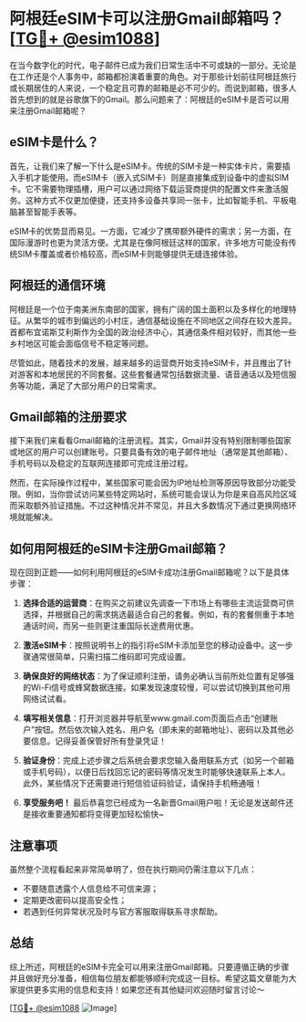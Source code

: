 # 阿根廷eSIM卡可以注册Gmail邮箱吗？[[TG💪+ @esim1088](https://t.me/s/esim1088)]

在当今数字化的时代，电子邮件已成为我们日常生活中不可或缺的一部分。无论是在工作还是个人事务中，邮箱都扮演着重要的角色。对于那些计划前往阿根廷旅行或长期居住的人来说，一个稳定且可靠的邮箱是必不可少的。而说到邮箱，很多人首先想到的就是谷歌旗下的Gmail。那么问题来了：阿根廷的eSIM卡是否可以用来注册Gmail邮箱呢？

## eSIM卡是什么？

首先，让我们来了解一下什么是eSIM卡。传统的SIM卡是一种实体卡片，需要插入手机才能使用。而eSIM卡（嵌入式SIM卡）则是直接集成到设备中的虚拟SIM卡。它不需要物理插槽，用户可以通过网络下载运营商提供的配置文件来激活服务。这种方式不仅更加便捷，还支持多设备共享同一张卡，比如智能手机、平板电脑甚至智能手表等。

eSIM卡的优势显而易见。一方面，它减少了携带额外硬件的需求；另一方面，在国际漫游时也更为灵活方便。尤其是在像阿根廷这样的国家，许多地方可能没有传统SIM卡覆盖或者价格较高，而eSIM卡则能够提供无缝连接体验。

## 阿根廷的通信环境

阿根廷是一个位于南美洲东南部的国家，拥有广阔的国土面积以及多样化的地理特征。从繁华的城市到偏远的小村庄，通信基础设施在不同地区之间存在较大差异。首都布宜诺斯艾利斯作为全国的政治经济中心，其通信条件相对较好，而其他一些乡村地区可能会面临信号不稳定等问题。

尽管如此，随着技术的发展，越来越多的运营商开始支持eSIM卡，并且推出了针对游客和本地居民的不同套餐。这些套餐通常包括数据流量、语音通话以及短信服务等功能，满足了大部分用户的日常需求。

## Gmail邮箱的注册要求

接下来我们来看看Gmail邮箱的注册流程。其实，Gmail并没有特别限制哪些国家或地区的用户可以创建账号。只要具备有效的电子邮件地址（通常是其他邮箱）、手机号码以及稳定的互联网连接即可完成注册过程。

然而，在实际操作过程中，某些国家可能会因为IP地址检测等原因导致部分功能受限。例如，当你尝试访问某些特定网站时，系统可能会误认为你是来自高风险区域而采取额外验证措施。不过这种情况并不常见，并且大多数情况下通过更换网络环境就能解决。

## 如何用阿根廷的eSIM卡注册Gmail邮箱？

现在回到正题——如何利用阿根廷的eSIM卡成功注册Gmail邮箱呢？以下是具体步骤：

1. **选择合适的运营商**：在购买之前建议先调查一下市场上有哪些主流运营商可供选择，并根据自己的需求挑选最适合自己的套餐。例如，有的套餐侧重于本地通话时间，而另一些则更注重国际长途费用优惠。
   
2. **激活eSIM卡**：按照说明书上的指引将eSIM卡添加至您的移动设备中。这一步骤通常很简单，只需扫描二维码即可完成设置。

3. **确保良好的网络状态**：为了保证顺利注册，请务必确认当前所处位置有足够强的Wi-Fi信号或蜂窝数据连接。如果发现速度较慢，可以尝试切换到其他可用网络试试看。

4. **填写相关信息**：打开浏览器并导航至www.gmail.com页面后点击“创建账户”按钮。然后依次输入姓名、用户名（即未来的邮箱地址）、密码以及其他必要信息。记得妥善保管好所有登录凭证！

5. **验证身份**：完成上述步骤之后系统会要求您输入备用联系方式（如另一个邮箱或手机号码），以便日后找回忘记的密码等情况发生时能够快速联系上本人。此外，某些情况下还需要进行短信验证码验证，请保持手机畅通哦！

6. **享受服务吧！** 最后恭喜您已经成为一名新晋Gmail用户啦！无论是发送邮件还是接收重要通知都将变得更加轻松愉快~

## 注意事项

虽然整个流程看起来非常简单明了，但在执行期间仍需注意以下几点：
- 不要随意透露个人信息给不可信来源；
- 定期更改密码以提高安全性；
- 若遇到任何异常状况及时与官方客服取得联系寻求帮助。

## 总结

综上所述，阿根廷的eSIM卡完全可以用来注册Gmail邮箱。只要遵循正确的步骤并且做好充分准备，相信每位朋友都能够顺利完成这一目标。希望这篇文章能为大家提供更多实用的信息和支持！如果您还有其他疑问欢迎随时留言讨论～

[[TG💪+ @esim1088](https://t.me/s/esim1088) ![Image](https://i.postimg.cc/4NQfJmqS/Snipaste-2025-05-13-00-14-12.png)]